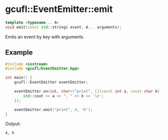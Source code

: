 # gcufl::EventEmitter::emit
```cpp
template <typename... A>
void emit(const std::string& event, A... arguments);
```
Emits an event by key with arguments.
## Example
```cpp
#include <iostream>
#include <gcufl/EventEmitter.hpp>

int main() {
	gcufl::EventEmitter eventEmitter;

	eventEmitter.on<int, char>("print", [](const int a, const char b) {
		std::cout << a << ", " << b << '\n';
	});

	eventEmitter.emit("print", 4, 'h');
}
```
Output:
```
4, h
```
